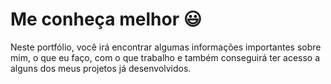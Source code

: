 # Me conheça melhor 😃

Neste portfólio, você irá encontrar algumas informações importantes sobre mim, o que eu faço, com o que trabalho e também conseguirá ter acesso a alguns dos meus projetos já desenvolvidos.
